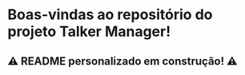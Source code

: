 # Boas-vindas ao repositório do projeto Talker Manager!

## ⚠️ README personalizado em construção! ⚠️
